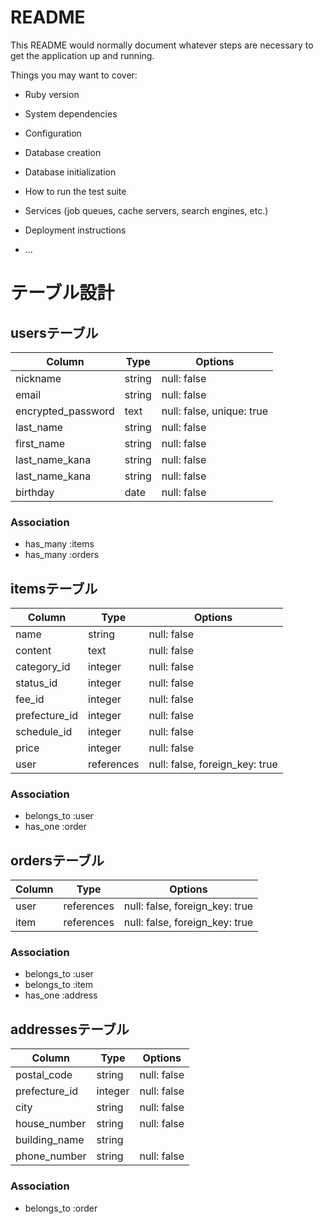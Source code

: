 # README

This README would normally document whatever steps are necessary to get the
application up and running.

Things you may want to cover:

* Ruby version

* System dependencies

* Configuration

* Database creation

* Database initialization

* How to run the test suite

* Services (job queues, cache servers, search engines, etc.)

* Deployment instructions

* ...


# テーブル設計

## usersテーブル

| Column                | Type      | Options                        |
|-----------------------|-----------|--------------------------------|
| nickname              | string    | null: false                    |
| email                 | string    | null: false                    |
| encrypted_password    | text      | null: false, unique: true      |
| last_name             | string    | null: false                    |
| first_name            | string    | null: false                    |
| last_name_kana        | string    | null: false                    |
| last_name_kana        | string    | null: false                    |
| birthday              | date      | null: false                    |

### Association

- has_many :items
- has_many :orders



## itemsテーブル
| Column                | Type       | Options                        |
|-----------------------|------------|--------------------------------|
| name                  | string     | null: false                    |
| content               | text       | null: false                    |
| category_id           | integer    | null: false                    |
| status_id             | integer    | null: false                    |
| fee_id                | integer    | null: false                    |
| prefecture_id         | integer    | null: false                    |
| schedule_id           | integer    | null: false                    |
| price                 | integer    | null: false                    |
| user                  | references | null: false, foreign_key: true |

### Association

- belongs_to :user
- has_one :order



## ordersテーブル
| Column                | Type       | Options                        |
|-----------------------|------------|--------------------------------|
| user                  | references | null: false, foreign_key: true |
| item                  | references | null: false, foreign_key: true |

### Association

- belongs_to :user
- belongs_to :item
- has_one :address



## addressesテーブル
| Column                | Type      | Options                        |
|-----------------------|-----------|--------------------------------|
| postal_code           | string    | null: false                    |
| prefecture_id         | integer   | null: false                    |
| city                  | string    | null: false                    |
| house_number          | string    | null: false                    |
| building_name         | string    |                                |
| phone_number          | string    | null: false                    |

### Association

- belongs_to :order